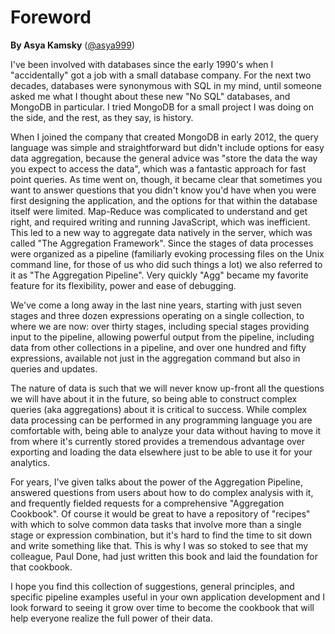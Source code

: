 # Foreword

__By Asya Kamsky__ ([@asya999](https://twitter.com/asya999))

I've been involved with databases since the early 1990's when I "accidentally" got a job with a small database company.  For the next two decades, databases were synonymous with SQL in my mind, until someone asked me what I thought about these new "No SQL" databases, and MongoDB in particular.  I tried MongoDB for a small project I was doing on the side, and the rest, as they say, is history. 
 
When I joined the company that created MongoDB in early 2012, the query language was simple and straightforward but didn't include options for easy data aggregation, because the general advice was "store the data the way you expect to access the data", which was a fantastic approach for fast point queries. As time went on, though, it became clear that sometimes you want to answer questions that you didn't know you'd have when you were first designing the application, and the options for that within the database itself were limited. Map-Reduce was complicated to understand and get right, and required writing and running JavaScript, which was inefficient. This led to a new way to aggregate data natively in the server, which was called "The Aggregation Framework". Since the stages of data processes were organized as a pipeline (familiarly evoking processing files on the Unix command line, for those of us who did such things a lot) we also referred to it as "The Aggregation Pipeline". Very quickly "Agg" became my favorite feature for its flexibility, power and ease of debugging.
 
We've come a long away in the last nine years, starting with just seven stages and three dozen expressions operating on a single collection, to where we are now: over thirty stages, including special stages providing input to the pipeline, allowing powerful output from the pipeline, including data from other collections in a pipeline, and over one hundred and fifty expressions, available not just in the aggregation command but also in queries and updates. 
 
The nature of data is such that we will never know up-front all the questions we will have about it in the future, so being able to construct complex queries (aka aggregations) about it is critical to success.  While complex data processing can be performed in any programming language you are comfortable with, being able to analyze your data without having to move it from where it's currently stored provides a tremendous advantage over exporting and loading the data elsewhere just to be able to use it for your analytics. 
 
For years, I've given talks about the power of the Aggregation Pipeline, answered questions from users about how to do complex analysis with it, and frequently fielded requests for a comprehensive "Aggregation Cookbook". Of course it would be great to have a repository of "recipes" with which to solve common data tasks that involve more than a single stage or expression combination, but it's hard to find the time to sit down and write something like that. This is why I was so stoked to see that my colleague, Paul Done, had just written this book and laid the foundation for that cookbook.

I hope you find this collection of suggestions, general principles, and specific pipeline examples useful in your own application development and I look forward to seeing it grow over time to become the cookbook that will help everyone realize the full power of their data.

